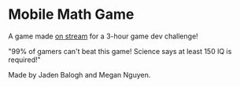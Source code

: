 # Mobile Math Game
A game made [on stream](https://www.twitch.tv/videos/1562122290) for a 3-hour game dev challenge!

"99% of gamers can't beat this game! Science says at least 150 IQ is required!"

Made by Jaden Balogh and Megan Nguyen.
